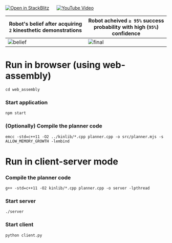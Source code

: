[![Open in StackBlitz](https://developer.stackblitz.com/img/open_in_stackblitz_small.svg)](https://stackblitz.com/~/github/dibyendu/self-evaluation/tree/backend) &nbsp;&nbsp;&nbsp;&nbsp; <a alt='YouTube Video' href='https://youtu.be/R-qICICdEos'><img alt='YouTube Video' src='https://img.shields.io/badge/YouTube-red?style=flat&logo=youtube&logoColor=red&label=Watch%20on&labelColor=black'></a>


| Robot's belief after acquiring `2` kinesthetic demonstrations                               | Robot acheived `≥ 95%` success probability with high (`95%`) confidence       |
| ------------------------------------------------------------------------------------------- | ----------------------------------------------------------------------------- |
| ![belief](https://github.com/user-attachments/assets/76f0283e-d7d8-467c-871e-e24ec3c70004)  | ![final](https://github.com/user-attachments/assets/3f83a0dc-bf2b-422a-9e69-137b4ed2ae37) |


# Run in browser (using web-assembly)

`cd web_assembly`

### Start application
`npm start`

### (Optionally) Compile the planner code

`emcc -std=c++11 -O2 ../kinlib/*.cpp planner.cpp -o src/planner.mjs -s ALLOW_MEMORY_GROWTH -lembind`


# Run in client-server mode

### Compile the planner code

`g++ -std=c++11 -O2 kinlib/*.cpp planner.cpp -o server -lpthread`

### Start server
`./server`

### Start client
`python client.py`
